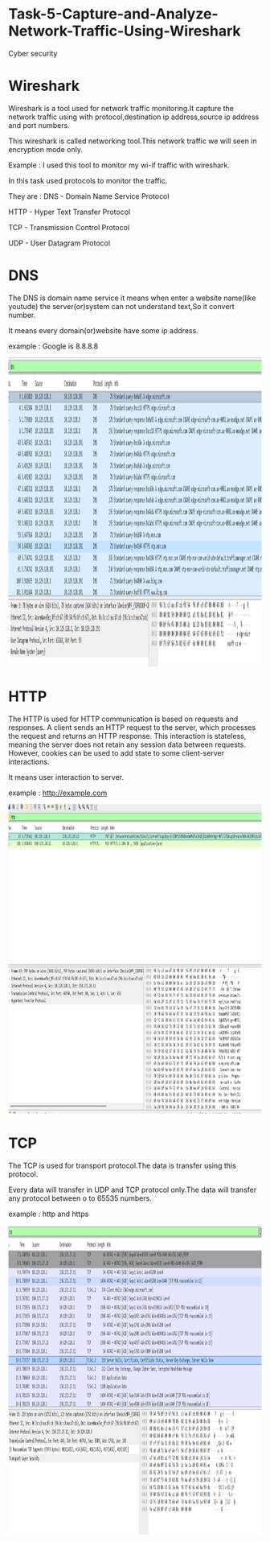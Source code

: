 # Task-5-Capture-and-Analyze-Network-Traffic-Using-Wireshark
Cyber security

# Wireshark

Wireshark is a tool used for network traffic monitoring.It capture the network traffic using with protocol,destination ip address,source ip address and port numbers.

This wireshark is called networking tool.This network traffic we will seen in encryption mode only.

Example : I used this tool to monitor my wi-if traffic with wireshark.

In this task used protocols to monitor the traffic.

They are : DNS - Domain Name Service Protocol

HTTP - Hyper Text Transfer Protocol

TCP - Transmission Control Protocol

UDP - User Datagram Protocol

# DNS

The DNS is domain name service it means when enter a website name(like youtude) the server(or)system can not understand text,So it convert number.

It means every domain(or)website have some ip address.

example : Google is 8.8.8.8

<img width="1580" height="615" alt="HTTP Traffic" src="https://github.com/CharanCSE02/Task-5-Capture-and-Analyze-Network-Traffic-Using-Wireshark/blob/main/Screenshot%202025-10-03%20214855.png"/>

# HTTP

The HTTP is used for HTTP communication is based on requests and responses. A client sends an HTTP request to the server, which processes the request and returns an HTTP response. This interaction is stateless, meaning the server does not retain any session data between requests. However, cookies can be used to add state to some client-server interactions.

It means user interaction to server.

example : http://example.com

<img width="1580" height="615" alt="HTTP Traffic" src="https://github.com/CharanCSE02/Task-5-Capture-and-Analyze-Network-Traffic-Using-Wireshark/blob/main/Screenshot%202025-10-03%20214309.png"/>

# TCP

The TCP is used for transport protocol.The data is transfer using this protocol.

Every data will transfer in UDP and TCP protocol only.The data will transfer any protocol between o to 65535 numbers.

example : http and https

<img width="1580" height="615" alt="HTTP Traffic" src="https://github.com/CharanCSE02/Task-5-Capture-and-Analyze-Network-Traffic-Using-Wireshark/blob/main/Screenshot%202025-10-03%20214405.png"/>


